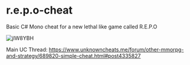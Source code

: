 # r.e.p.o-cheat
Basic C# Mono cheat for a new lethal like game called R.E.P.O

![jlW8YBH](https://github.com/user-attachments/assets/fa46e617-f33f-4b7d-a852-da97b2dff6c5)

Main UC Thread: https://www.unknowncheats.me/forum/other-mmorpg-and-strategy/689820-simple-cheat.html#post4335827

